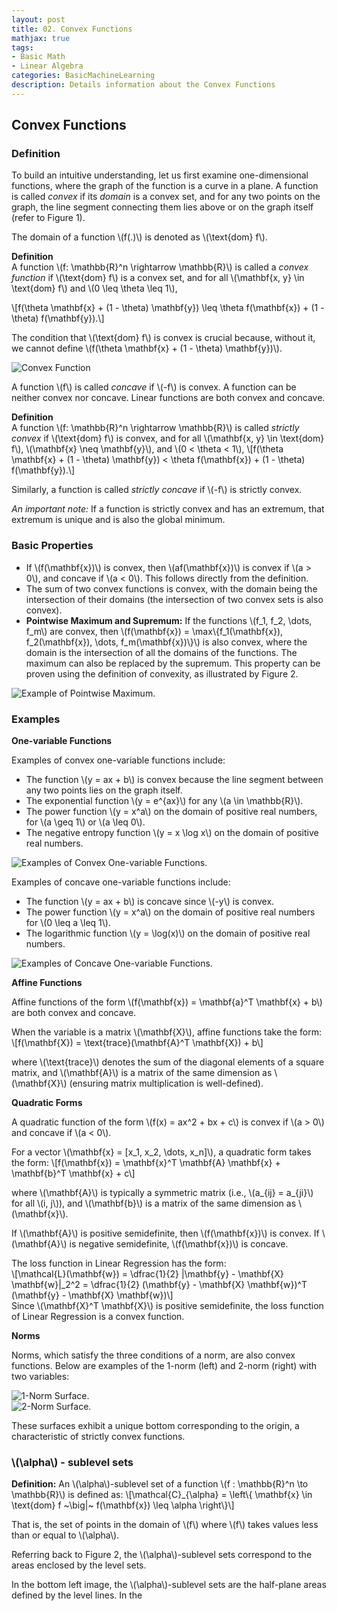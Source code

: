 ```yaml
---
layout: post
title: 02. Convex Functions
mathjax: true
tags:
- Basic Math
- Linear Algebra
categories: BasicMachineLearning
description: Details information about the Convex Functions
---
```


## Convex Functions

### Definition

To build an intuitive understanding, let us first examine one-dimensional functions, where the graph of the function is a curve in a plane. A function is called *convex* if its *domain* is a convex set, and for any two points on the graph, the line segment connecting them lies above or on the graph itself (refer to Figure 1).

The domain of a function \\(f(.)\\) is denoted as \\(\text{dom} f\\).

**Definition**  
A function \\(f: \mathbb{R}^n \rightarrow \mathbb{R}\\) is called a *convex function* if \\(\text{dom} f\\) is a convex set, and for all \\(\mathbf{x, y} \in \text{dom} f\\) and \\(0 \leq \theta \leq 1\\),

\\[f(\theta \mathbf{x} + (1 - \theta) \mathbf{y}) \leq \theta f(\mathbf{x}) + (1 - \theta) f(\mathbf{y}).\\]

The condition that \\(\text{dom} f\\) is convex is crucial because, without it, we cannot define \\(f(\theta \mathbf{x} + (1 - \theta) \mathbf{y})\\).

![Convex Function](/MLDL/assets/img/16_convexity/convexf_def.png)

A function \\(f\\) is called *concave* if \\(-f\\) is convex. A function can be neither convex nor concave. Linear functions are both convex and concave.

**Definition**  
A function \\(f: \mathbb{R}^n \rightarrow \mathbb{R}\\) is called *strictly convex* if \\(\text{dom} f\\) is convex, and for all \\(\mathbf{x, y} \in \text{dom} f\\), \\(\mathbf{x} \neq \mathbf{y}\\), and \\(0 < \theta < 1\\),
\\[f(\theta \mathbf{x} + (1 - \theta) \mathbf{y}) < \theta f(\mathbf{x}) + (1 - \theta) f(\mathbf{y}).\\]

Similarly, a function is called *strictly concave* if \\(-f\\) is strictly convex.

*An important note:* If a function is strictly convex and has an extremum, that extremum is unique and is also the global minimum.

### Basic Properties

- If \\(f(\mathbf{x})\\) is convex, then \\(af(\mathbf{x})\\) is convex if \\(a > 0\\), and concave if \\(a < 0\\). This follows directly from the definition.
- The sum of two convex functions is convex, with the domain being the intersection of their domains (the intersection of two convex sets is also convex).
- **Pointwise Maximum and Supremum:** If the functions \\(f_1, f_2, \dots, f_m\\) are convex, then \\(f(\mathbf{x}) = \max\\{f_1(\mathbf{x}), f_2(\mathbf{x}), \dots, f_m(\mathbf{x})\\}\\) is also convex, where the domain is the intersection of all the domains of the functions. The maximum can also be replaced by the supremum. This property can be proven using the definition of convexity, as illustrated by Figure 2.

![Example of Pointwise Maximum.](/MLDL/assets/img/16_convexity/max_point.png)

### Examples

**One-variable Functions**

Examples of convex one-variable functions include:

- The function \\(y = ax + b\\) is convex because the line segment between any two points lies on the graph itself.
- The exponential function \\(y = e^{ax}\\) for any \\(a \in \mathbb{R}\\).
- The power function \\(y = x^a\\) on the domain of positive real numbers, for \\(a \geq 1\\) or \\(a \leq 0\\).
- The negative entropy function \\(y = x \log x\\) on the domain of positive real numbers.

![Examples of Convex One-variable Functions.](/MLDL/assets/img/16_convexity/convexfunctions.png)

Examples of concave one-variable functions include:

- The function \\(y = ax + b\\) is concave since \\(-y\\) is convex.
- The power function \\(y = x^a\\) on the domain of positive real numbers for \\(0 \leq a \leq 1\\).
- The logarithmic function \\(y = \log(x)\\) on the domain of positive real numbers.

![Examples of Concave One-variable Functions.](/MLDL/assets/img/16_convexity/concavefunctions.png)

**Affine Functions**

Affine functions of the form \\(f(\mathbf{x}) = \mathbf{a}^T \mathbf{x} + b\\) are both convex and concave.

When the variable is a matrix \\(\mathbf{X}\\), affine functions take the form:
\\[f(\mathbf{X}) = \text{trace}(\mathbf{A}^T \mathbf{X}) + b\\]

where \\(\text{trace}\\) denotes the sum of the diagonal elements of a square matrix, and \\(\mathbf{A}\\) is a matrix of the same dimension as \\(\mathbf{X}\\) (ensuring matrix multiplication is well-defined).

**Quadratic Forms**

A quadratic function of the form \\(f(x) = ax^2 + bx + c\\) is convex if \\(a > 0\\) and concave if \\(a < 0\\).

For a vector \\(\mathbf{x} = [x_1, x_2, \dots, x_n]\\), a quadratic form takes the form:
\\[f(\mathbf{x}) = \mathbf{x}^T \mathbf{A} \mathbf{x} + \mathbf{b}^T \mathbf{x} + c\\]

where \\(\mathbf{A}\\) is typically a symmetric matrix (i.e., \\(a_{ij} = a_{ji}\\) for all \\(i, j\\)), and \\(\mathbf{b}\\) is a matrix of the same dimension as \\(\mathbf{x}\\).

If \\(\mathbf{A}\\) is positive semidefinite, then \\(f(\mathbf{x})\\) is convex. If \\(\mathbf{A}\\) is negative semidefinite, \\(f(\mathbf{x})\\) is concave.

The loss function in Linear Regression has the form:  
\\[\mathcal{L}(\mathbf{w}) = \dfrac{1}{2} \|\mathbf{y} - \mathbf{X} \mathbf{w}\|_2^2 = \dfrac{1}{2} (\mathbf{y} - \mathbf{X} \mathbf{w})^T (\mathbf{y} - \mathbf{X} \mathbf{w})\\]  
Since \\(\mathbf{X}^T \mathbf{X}\\) is positive semidefinite, the loss function of Linear Regression is a convex function.

**Norms**

Norms, which satisfy the three conditions of a norm, are also convex functions. Below are examples of the 1-norm (left) and 2-norm (right) with two variables:

![1-Norm Surface.](/MLDL/assets/img/16_convexity/norm1_surf.png)  
![2-Norm Surface.](/MLDL/assets/img/16_convexity/norm2_surf.png)

These surfaces exhibit a unique bottom corresponding to the origin, a characteristic of strictly convex functions.

### \\(\alpha\\) - sublevel sets

**Definition:** An \\(\alpha\\)-sublevel set of a function \\(f : \mathbb{R}^n \to \mathbb{R}\\) is defined as:
\\[\mathcal{C}_{\alpha} = \left\\{ \mathbf{x} \in \text{dom} f ~\big|~ f(\mathbf{x}) \leq \alpha \right\\}\\]

That is, the set of points in the domain of \\(f\\) where \\(f\\) takes values less than or equal to \\(\alpha\\).

Referring back to Figure 2, the \\(\alpha\\)-sublevel sets correspond to the areas enclosed by the level sets.

In the bottom left image, the \\(\alpha\\)-sublevel sets are the half-plane areas defined by the level lines. In the


